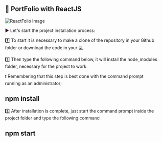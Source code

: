 ## :file_folder: PortFolio with ReactJS

![ReactFolio Image](https://github.com/trpiano/reactfolio/blob/dev/src/assets/img/projects/reactfolio.webp)

:arrow_forward: Let's start the project installation process:

:one: To start it is necessary to make a clone of the repository in your Github folder or download the code in your :computer:

:two: Then type the following command below, it will install the node_modules folder, necessary for the project to work:

:exclamation: Remembering that this step is best done with the command prompt running as an administrator;
## npm install

:three: After installation is complete, just start the command prompt inside the project folder and type the following command
## npm start



